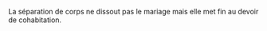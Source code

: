   
 La séparation de corps ne dissout pas le mariage mais elle met fin au devoir de cohabitation.  

  
